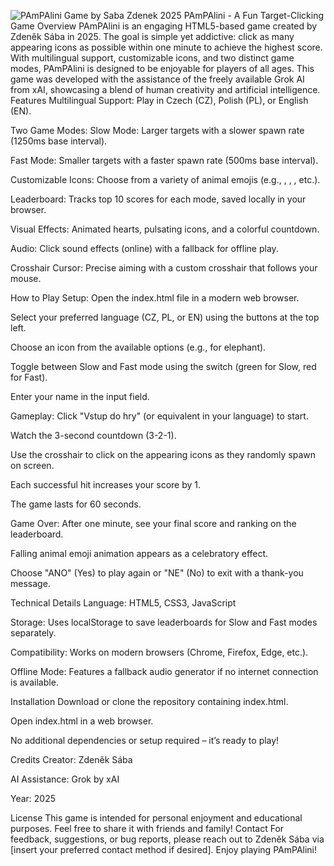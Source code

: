 ![PAmPAlini Game by Saba Zdenek 2025](https://github.com/user-attachments/assets/0b2aa698-d3cb-414e-8646-ceea29b9f7ba)
PAmPAlini - A Fun Target-Clicking Game
Overview
PAmPAlini is an engaging HTML5-based game created by Zdeněk Sába in 2025. The goal is simple yet addictive: click as many appearing icons as possible within one minute to achieve the highest score. With multilingual support, customizable icons, and two distinct game modes, PAmPAlini is designed to be enjoyable for players of all ages.
This game was developed with the assistance of the freely available Grok AI from xAI, showcasing a blend of human creativity and artificial intelligence.
Features
Multilingual Support: Play in Czech (CZ), Polish (PL), or English (EN).

Two Game Modes:
Slow Mode: Larger targets with a slower spawn rate (1250ms base interval).

Fast Mode: Smaller targets with a faster spawn rate (500ms base interval).

Customizable Icons: Choose from a variety of animal emojis (e.g., , , , etc.).

Leaderboard: Tracks top 10 scores for each mode, saved locally in your browser.

Visual Effects: Animated hearts, pulsating icons, and a colorful countdown.

Audio: Click sound effects (online) with a fallback for offline play.

Crosshair Cursor: Precise aiming with a custom crosshair that follows your mouse.

How to Play
Setup:
Open the index.html file in a modern web browser.

Select your preferred language (CZ, PL, or EN) using the buttons at the top left.

Choose an icon from the available options (e.g.,  for elephant).

Toggle between Slow and Fast mode using the switch (green for Slow, red for Fast).

Enter your name in the input field.

Gameplay:
Click "Vstup do hry" (or equivalent in your language) to start.

Watch the 3-second countdown (3-2-1).

Use the crosshair to click on the appearing icons as they randomly spawn on screen.

Each successful hit increases your score by 1.

The game lasts for 60 seconds.

Game Over:
After one minute, see your final score and ranking on the leaderboard.

Falling animal emoji animation appears as a celebratory effect.

Choose "ANO" (Yes) to play again or "NE" (No) to exit with a thank-you message.

Technical Details
Language: HTML5, CSS3, JavaScript

Storage: Uses localStorage to save leaderboards for Slow and Fast modes separately.

Compatibility: Works on modern browsers (Chrome, Firefox, Edge, etc.).

Offline Mode: Features a fallback audio generator if no internet connection is available.

Installation
Download or clone the repository containing index.html.

Open index.html in a web browser.

No additional dependencies or setup required – it’s ready to play!

Credits
Creator: Zdeněk Sába

AI Assistance: Grok by xAI

Year: 2025

License
This game is intended for personal enjoyment and educational purposes. Feel free to share it with friends and family!
Contact
For feedback, suggestions, or bug reports, please reach out to Zdeněk Sába via [insert your preferred contact method if desired].
Enjoy playing PAmPAlini!





